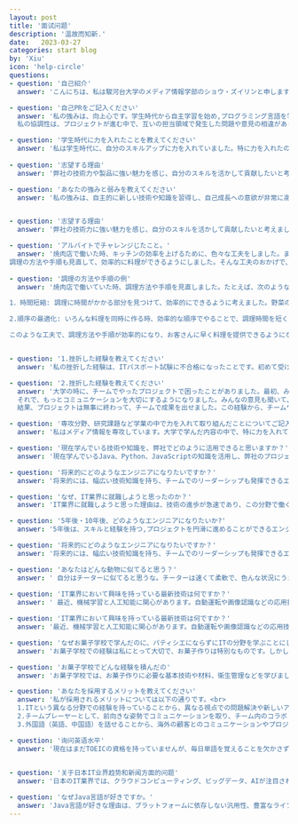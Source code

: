 ```yaml
---
layout: post
title: '面试问题'
description: '温故而知新.'
date:   2023-03-27
categories: start blog
by: 'Xiu'
icon: 'help-circle'
questions:
- question: '自己紹介'
  answer: 'こんにちは、私は駿河台大学のメディア情報学部のショウ・ズイリンと申します。私はIT企業での活躍を目指し、特にプログラム開発に興味を持っています。プログラミングやウェブデザインなど、IT分野において様々なスキルを身につけてきました。これまでの経験を活かし、会社に貢献できるよう努めてまいります。よろしくお願いいたします。'

- question: '自己PRをご記入ください'
  answer: '私の強みは、向上心です。学生時代から自主学習を始め,プログラミング言語を学び、プログラムを書くことで、問題解決の能力と創造力を伸ばした。また、チームプロジェクトに参加することで、コミュニケーション能力を向上させ、協調性も身につけました。御社の開発部門に興味を持ち、私の経験を活かしてお客様の要望を把握し、最適なソリューションを提供することができます。また自己改善を重視し、チームに貢献しながら一緒に成長していきたいと思います。<br>
  私の協調性は、プロジェクトが進む中で、互いの担当領域で発生した問題や意見の相違がありましたが、私は積極的にチームメンバーとコミュニケーションを取り、お互いの意見や提案を尊重し合い、最善の解決策を見つけるために協力しました。'

- question: '学生時代に力を入れたことを教えてください'
  answer: '私は学生時代に、自分のスキルアップに力を入れていました。特に力を入れたのは、Javaプログラミングの学習でした。独学で学び、基礎知識や開発スキルを身につけました。オンライン模擬試験で不足分野を特定し、改善に努め、最終的にJava資格を取得しました。この経験を通じて、自己学習力を高め、目標に向かって努力する大切さや、新しいチャレンジの楽しさ、自己成長の意義を感じることができました。'
  
- question: '志望する理由'
  answer: '弊社の技術力や製品に強い魅力を感じ、自分のスキルを活かして貢献したいと考えました。また、社内の風土やチームワークの良さにも惹かれました。弊社で働くことで、技術者として成長できると確信しています。'

- question: 'あなたの強みと弱みを教えてください'
  answer: '私の強みは、自主的に新しい技術や知識を習得し、自己成長への意欲が非常に高いことです。興味を持った分野に積極的に取り組み、常に自分自身をアップデートして成長することを心がけています。例えば、プログラミング言語の勉強を独学で始め、困難な学習過程を乗り越えてスキルを身に付け、プロジェクトに貢献することができました。一方、私の弱みは、時には細部にこだわりすぎてしまうことです。しかし、時間管理や優先順位の設定を意識することで、効率的にタスクをこなすよう努力しています。'


- question: '志望する理由'
  answer: '弊社の技術力に強い魅力を感じ、自分のスキルを活かして貢献したいと考えました。また、社内の風土やチームワークの良さにも惹かれました。弊社で働くことで、技術者として成長できると確信しています。'

- question: 'アルバイトでチャレンジじたこと。'
  answer: '焼肉店で働いた時、キッチンの効率を上げるために、色々な工夫をしました。まず、作業場をきれいに整理し、道具や食材の場所をうまく配置して、スタッフが動きやすくなるように改善しました。それから、みんなの役割をはっきりさせて、スムーズに連携できるようにコミュニケーションを大切にしました。<br>
調理の方法や手順も見直して、効率的に料理ができるようにしました。そんな工夫のおかげで、キッチンの効率がずいぶん上がって、お客さんへのサービスもよくなりました。この経験で、チームで協力して効率を上げることの大切さを学びました。'
  
- question: '調理の方法や手順の例'
  answer: '焼肉店で働いていた時、調理方法や手順を見直しました。たとえば、次のようなことをやりました。<br>

1．時間短縮: 調理に時間がかかる部分を見つけて、効率的にできるように考えました。野菜の下ごしらえは前もってやって、忙しい時間にすぐ料理ができるようにしました。<br>

2.順序の最適化: いろんな料理を同時に作る時、効率的な順序でやることで、調理時間を短くしました。火が通りにくい食材を先に調理し、その間に他の食材の準備をするように、ステップを上手く組み合わせました。<br>

このような工夫で、調理方法や手順が効率的になり、お客さんに早く料理を提供できるようになりました。'


- question: '1.挫折した経験を教えてください'
  answer: '私の挫折した経験は、ITパスポート試験に不合格になったことです。初めて受けた時、ITに関する基礎的な知識が不十分で、結果的に落ちてしまいました。しかし、私はその失敗から多くのことを学び、知識をより深めるために勉強を続けました。2回目に挑戦した時は合格することができ、その経験から、私は努力と継続的な学習の重要性を理解しました。'

- question: '2.挫折した経験を教えてください'
  answer: '大学の時に、チームでやったプロジェクトで困ったことがありました。最初、みんなとの話し合いが上手くいかなくて、プロジェクトが進まなかったんです。自分の意見ばかり言って、チームの目標を忘れていたことに気づきました。<br>
  それで、もっとコミュニケーションを大切にするようになりました。みんなの意見も聞いて、柔軟に対応することを心がけました。そして、定期的にミーティングをして、みんなで進捗や問題を共有しました。<br>
  結果、プロジェクトは無事に終わって、チームで成果を出せました。この経験から、チームワークとコミュニケーションの大切さを学びました。これからは、この経験を生かして、仕事でもスムーズなコミュニケーションを大切にしたいです。'

- question: '専攻分野、研究課題など学業の中で力を入れて取り組んだことについてご記入ください'
  answer: '私はメディア情報を専攻しています。大学で学んだ内容の中で、特に力を入れて取り組んだのはデータベースとWebの設計でした。データベースについては、SQLを中心に学び、簡単なクエリの作成から複雑なデータベースの設計まで幅広く学びました。また、Webの設計については、HTMLやCSS、JavaScriptを学び、自分で簡単なWebページの作成から始め、jQueryやVueを使用してより複雑なデザインを実現することができました。'

- question: '現在学んでいる技術や知識を、弊社でどのように活用できると思いますか？'
  answer: '現在学んでいるJava、Python、JavaScriptの知識を活用し、弊社のプロジェクト開発に貢献できると思います。また、機械学習の基本的な知識も持っているため、今後の技術開発にも役立てられると考えています。'

- question: '将来的にどのようなエンジニアになりたいですか？'
  answer: '将来的には、幅広い技術知識を持ち、チームでのリーダーシップも発揮できるエンジニアになりたいです。また、社会に貢献できるような技術開発に携わりたいと考えています。'

- question: 'なぜ、IT業界に就職しようと思ったのか？'
  answer: 'IT業界に就職しようと思った理由は、技術の進歩が急速であり、この分野で働くことによって、社会にポジティブな影響を与える技術やサービスを開発・提供できると感じました。また、IT業界は常に変化し続けるため、自分自身も新しい知識やスキルを習得し続けることができ、やりがいのある仕事だと思います。'

- question: '5年後・10年後、どのようなエンジニアになりたいか?'
  answer: '5年後は、スキルと経験を持つ,プロジェクトを円滑に進めることができるエンジニアになりたいと考えています。10年後は、革新的なプロジェクトを作り、国際的な視野を持ち、国際的なチームで働くエンジニアになりたいです。'

- question: '将来的にどのようなエンジニアになりたいですか？'
  answer: '将来的には、幅広い技術知識を持ち、チームでのリーダーシップも発揮できるエンジニアになりたいです。また、社会に貢献できるような技術開発に携わりたいと考えています。'

- question: 'あなたはどんな動物に似てると思う？'
  answer: ' 自分はチーターに似てると思うな。チーターは速くて柔軟で、色んな状況にうまく対応できるでしょ。僕も新しいことや技術にすぐ慣れて、問題解決が得意だよ。それに、チーターはすごく集中力があって、目標を見つけたら他のことに気を取られない。僕も目標に向かって集中して頑張るタイプだから、自分はチーターに似てると思うんだ。'
  
- question: 'IT業界において興味を持っている最新技術は何ですか？'
  answer: ' 最近、機械学習と人工知能に関心があります。自動運転や画像認識などの応用技術が急速に発展しており、今後のIT業界に大きな影響を与えると思っています。'

- question: 'IT業界において興味を持っている最新技術は何ですか？'
  answer: '最近、機械学習と人工知能に関心があります。自動運転や画像認識などの応用技術が急速に発展しており、今後のIT業界に大きな影響を与えると思っています。'

- question: 'なぜお菓子学校で学んだのに、パティシエにならずにITの分野を学ぶことにしたのですか'
  answer: 'お菓子学校での経験は私にとって大切で、お菓子作りは特別なものです。しかし、IT業界への興味があり、プログラミングを学ぶことで新たな挑戦ができると感じました。IT業界は技術革新が急速で、絶えず新しいことに挑戦できる環境が魅力です。また、独学でスキルを向上させることができる点も魅力的でした。私にとってはITの方が自分の能力を最大限発揮できると思いました。'

- question: 'お菓子学校でどんな経験を積んだの'
  answer: 'お菓子学校では、お菓子作りに必要な基本技術や材料、衛生管理などを学びました。また、様々な種類のお菓子を作る中で、創造性や発想力を養いました。授業や実習を通じて、チームワークやリーダーシップなども学びました。私がお菓子学校で最優秀学生賞を受賞したのは、授業や実習に真剣に取り組み、先生方や仲間と協力しながら、自分自身の技術向上に全力で取り組んだからだと思います。'

- question: 'あなたを採用するメリットを教えてください'
  answer: '私が採用されるメリットについては以下の通りです。<br>
  1.ITという異なる分野での経験を持っていることから、異なる視点での問題解決や新しいアイデアを提供できます。<br>
  2.チームプレーヤーとして、前向きな姿勢でコミュニケーションを取り、チーム内のコラボレーションをサポートすることができます。新しい技術や知識を積極的に学び、自己成長に努めることができます。これにより、会社の発展や目標達成に向けた貢献が期待できます。<br>
  3.外国語（英語、中国語）を話せることから、海外の顧客とのコミュニケーションやプロジェクトにも貢献できます。'

- question: '询问英语水平'
  answer: '現在はまだTOEICの資格を持っていませんが、毎日単語を覚えることを欠かさずに2年間続けています。自分自身で勉強していますが、日常会話については理解できるレベルに達していると思います。今後も英語の学習を続け、より高いレベルの英語力を目指しています。'
  

- question: '关于日本IT业界趋势和新闻方面的问题'
  answer: '日本のIT業界では、クラウドコンピューティング、ビッグデータ、AIが注目されています。企業と政府のデジタル化も進行中です。これらのトレンドに注意を払い、学習しています'

- question: 'なぜJava言語が好きですか。'
  answer: 'Java言語が好きな理由は、プラットフォームに依存しない汎用性、豊富なライブラリとフレームワーク、そして大規模な開発コミュニティが存在するためです。これにより、効率的に高品質なソフトウェアを開発できます。'
---
```


